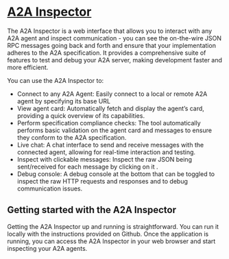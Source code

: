 # [A2A Inspector](https://github.com/a2aproject/a2a-inspector)

The A2A Inspector is a web interface that allows you to interact with any A2A agent and inspect communication - you can see the on-the-wire JSON RPC messages going back and forth and ensure that your implementation adheres to the A2A specification. It provides a comprehensive suite of features to test and debug your A2A server, making development faster and more efficient.

You can use the A2A Inspector to:

- Connect to any A2A Agent: Easily connect to a local or remote A2A agent by specifying its base URL
- View agent card: Automatically fetch and display the agent’s card, providing a quick overview of its capabilities.
- Perform specification compliance checks: The tool automatically performs basic validation on the agent card and messages to ensure they conform to the A2A specification.
- Live chat: A chat interface to send and receive messages with the connected agent, allowing for real-time interaction and testing.
- Inspect with clickable messages: Inspect the raw JSON being sent/received for each message by clicking on it .
- Debug console: A debug console at the bottom that can be toggled to inspect the raw HTTP requests and responses and to debug communication issues.

## Getting started with the A2A Inspector

Getting the A2A Inspector up and running is straightforward. You can run it locally with the instructions provided on Github. Once the application is running, you can access the A2A Inspector in your web browser and start inspecting your A2A agents.

